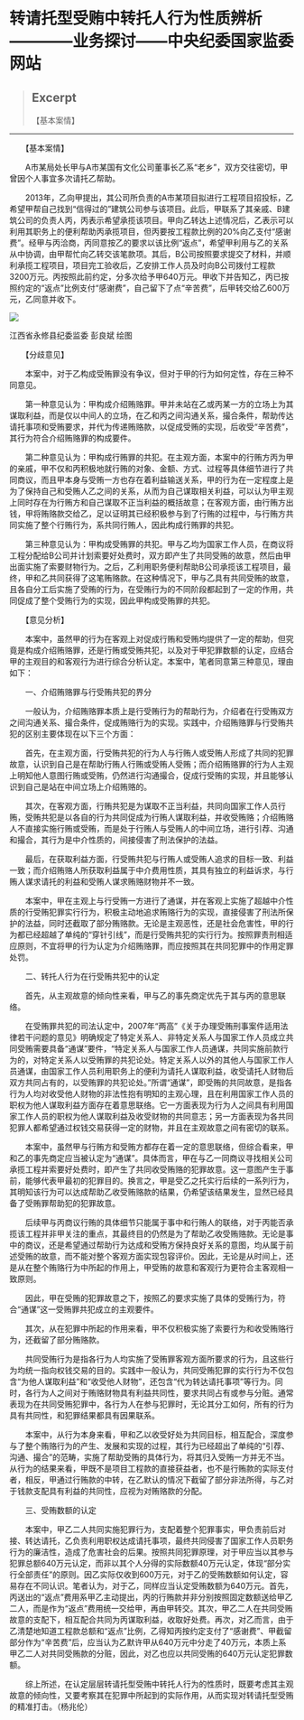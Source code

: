 
# 转请托型受贿中转托人行为性质辨析————业务探讨——中央纪委国家监委网站

> ## Excerpt
> 【基本案情】

---
　　【基本案情】

　　A市某局处长甲与A市某国有文化公司董事长乙系“老乡”，双方交往密切，甲曾因个人事宜多次请托乙帮助。

　　2013年，乙向甲提出，其公司所负责的A市某项目拟进行工程项目招投标，乙希望甲帮自己找到“信得过的”建筑公司参与该项目。此后，甲联系了其亲戚、B建筑公司的负责人丙，丙表示希望承揽该项目。甲向乙转达上述情况后，乙表示可以利用其职务上的便利帮助丙承揽项目，但丙要按工程款比例的20%向乙支付“感谢费”。经甲与丙洽商，丙同意按乙的要求以该比例“返点”，希望甲利用与乙的关系从中协调，由甲帮忙向乙转交该笔款项。其后，B公司按照要求提交了材料，并顺利承揽工程项目，项目完工验收后，乙安排工作人员及时向B公司拨付工程款3200万元。丙按照此前约定，分多次给予甲640万元。甲收下并告知乙，丙已按照约定的“返点”比例支付“感谢费”，自己留下了点“辛苦费”，后甲转交给乙600万元，乙同意并收下。

![](https://www.ccdi.gov.cn/hdjln/ywtt/202407/W020240726695498082844.jpeg)

江西省永修县纪委监委 彭良斌 绘图

　　【分歧意见】

　　本案中，对于乙构成受贿罪没有争议，但对于甲的行为如何定性，存在三种不同意见。

　　第一种意见认为：甲构成介绍贿赂罪。甲并未站在乙或丙某一方的立场上为其谋取利益，而是仅以中间人的立场，在乙和丙之间沟通关系，撮合条件，帮助传达请托事项和受贿要求，并代为传递贿赂款，以促成受贿的实现，后收受“辛苦费”，其行为符合介绍贿赂罪的构成要件。

　　第二种意见认为：甲构成行贿罪的共犯。在主观方面，本案中的行贿方丙为甲的亲戚，甲不仅和丙积极地就行贿的对象、金额、方式、过程等具体细节进行了共同商议，而且甲本身与受贿一方也存在着利益输送关系，甲的行为在一定程度上是为了保持自己和受贿人乙之间的关系，从而为自己谋取相关利益，可以认为甲主观上同时存在为行贿方和自己谋取不正当利益的概括故意；在客观方面，由行贿方出钱，甲将贿赂款交给乙，足以证明其已经积极参与到了行贿的过程中，与行贿方共同实施了整个行贿行为，系共同行贿人，因此构成行贿罪的共犯。

　　第三种意见认为：甲构成受贿罪的共犯。甲与乙均为国家工作人员，在商议将工程分配给B公司并计划索要好处费时，双方即产生了共同受贿的故意，然后由甲出面实施了索要财物行为。之后，乙利用职务便利帮助B公司承揽该工程项目，最终，甲和乙共同获得了这笔贿赂款。在这种情况下，甲与乙具有共同受贿的故意，且各自分工后实施了受贿的行为，在受贿行为的不同阶段都起到了一定的作用，共同促成了整个受贿行为的实现，因此甲构成受贿罪的共犯。

　　【意见分析】

　　本案中，虽然甲的行为在客观上对促成行贿和受贿均提供了一定的帮助，但究竟是构成介绍贿赂罪，还是行贿或受贿共犯，以及对于甲犯罪数额的认定，应结合甲的主观目的和客观行为进行综合分析认定。本案中，笔者同意第三种意见，理由如下：

　　一、介绍贿赂罪与行受贿共犯的界分

　　一般认为，介绍贿赂罪本质上是行受贿行为的帮助行为，介绍者在行受贿双方之间沟通关系、撮合条件，促成贿赂行为的实现。实践中，介绍贿赂罪与行受贿共犯的区别主要体现在以下三个方面：

　　首先，在主观方面，行受贿共犯的行为人与行贿人或受贿人形成了共同的犯罪故意，认识到自己是在帮助行贿人行贿或受贿人受贿；而介绍贿赂罪的行为人主观上明知他人意图行贿或受贿，仍然进行沟通撮合，促成行受贿的实现，并且能够认识到自己是站在中间立场上介绍贿赂的。

　　其次，在客观方面，行贿共犯是为谋取不正当利益，共同向国家工作人员行贿，受贿共犯是以各自的行为共同促成为行贿人谋取利益，并收受贿赂；介绍贿赂人不直接实施行贿或受贿，而是处于行贿人与受贿人的中间立场，进行引荐、沟通和撮合，其行为是中介性质的，间接侵害了刑法保护的法益。

　　最后，在获取利益方面，行受贿共犯与行贿人或受贿人追求的目标一致、利益一致；而介绍贿赂人所获取利益属于中介费用性质，其具有独立的利益诉求，与行贿人谋求请托的利益和受贿人谋求贿赂财物并不一致。

　　本案中，甲在主观上与行受贿一方进行了通谋，并在客观上实施了超越中介性质的行受贿犯罪实行行为，积极主动地追求贿赂行为的实现，直接侵害了刑法所保护的法益，同时还截取了部分贿赂款。无论是主观恶性，还是社会危害性，甲的行为都已经超越了单纯的“穿针引线”，而是行受贿共犯的实行行为。按照罪责刑相适应原则，不宜将甲的行为认定为介绍贿赂罪，而应按照其在共同犯罪中的作用定罪处罚。

　　二、转托人行为在行受贿共犯中的认定

　　首先，从主观故意的倾向性来看，甲与乙的事先商定优先于其与丙的意思联络。

　　在受贿罪共犯的司法认定中，2007年“两高”《关于办理受贿刑事案件适用法律若干问题的意见》明确规定了特定关系人、非特定关系人与国家工作人员成立共同受贿需要具备“通谋”要件，“特定关系人与国家工作人员通谋，共同实施前款行为的，对特定关系人以受贿罪的共犯论处。特定关系人以外的其他人与国家工作人员通谋，由国家工作人员利用职务上的便利为请托人谋取利益，收受请托人财物后双方共同占有的，以受贿罪的共犯论处。”所谓“通谋”，即受贿的共同故意，是指各行为人均对收受他人财物的非法性抱有明知的主观心理，且在利用国家工作人员的职权为他人谋取利益方面存在着意思联络。它一方面表现为行为人之间具有利用国家工作人员的职权为他人谋取利益及收受财物的共同意志；另一方面表现为各共同犯罪人都希望通过权钱交易获得一定的财物，并且在主观故意之间有密切的联系。

　　本案中，虽然甲与行贿方和受贿方都存在着一定的意思联络，但综合看来，甲和乙的事先商定应当被认定为“通谋”。具体而言，甲在与乙一同商议寻找相关公司承揽工程并索要好处费时，即产生了共同收受贿赂的犯罪故意。这一意图产生于事前，能够代表甲最初的犯罪目的。换言之，甲是受乙之托实行后续的一系列行为，其明知该行为可以达成帮助乙收受贿赂款的结果，仍希望该结果发生，显然已经具备了受贿罪帮助犯的犯罪故意。

　　后续甲与丙商议行贿的具体细节只能属于事中和行贿人的联络，对于丙能否承揽该工程并非甲关注的重点，其最终目的仍然是为了帮助乙收受贿赂款。无论是事中的商议，还是希望通过帮助行为达成和受贿方保持良好关系的意图，均从属于前述受贿的故意，而不能对整个客观方面实现包容评价。因此，无论是从时间上，还是从在整个贿赂行为中所起的作用上，甲受贿的故意和客观行为更符合主客观相一致原则。

　　因此，甲在受贿的犯罪故意之下，按照乙的要求实施了具体的受贿行为，符合“通谋”这一受贿罪共犯成立的主观要件。

　　其次，从在犯罪中所起的作用来看，甲不仅积极实施了索要行为和收受贿赂行为，还截留了部分贿赂款。

　　共同受贿行为是指各行为人均实施了受贿罪客观方面所要求的行为，且这些行为均统一指向权钱交易的目的。实践中一般认为，共同受贿犯罪的实行行为不仅包含“为他人谋取利益”和“收受他人财物”，还包含“代为转达请托事项”等行为。同时，各行为人之间对于贿赂财物具有利益共同性，要求共同占有或参与分赃。通常表现为在共同受贿犯罪中，各行为人在参与犯罪时，无论其分工如何，所有的行为具有共同性，和犯罪结果都具有因果联系。

　　本案中，从行为本身来看，甲和乙以收受好处为共同目标，相互配合，深度参与了整个贿赂行为的产生、发展和实现的过程，其行为已经超出了单纯的“引荐、沟通、撮合”的范畴，实施了帮助受贿的具体行为，将其归入受贿一方并无不当。从行为的结果来看，甲既不是项目工程款的直接获益者，也不是行贿款的实际支付者，相反，甲通过行贿款的中转，在乙默认的情况下截留了部分非法所得，与乙对于钱款支配具有利益的共同性，应视为对贿赂款的分配。

　　三、受贿数额的认定

　　本案中，甲乙二人共同实施犯罪行为，支配着整个犯罪事实，甲负责前后对接、转达请托，乙负责利用职权达成请托事项，最终共同侵害了国家工作人员职务行为的廉洁性，造成了危害社会的后果。按照共同犯罪原理，对于甲应当以其参与犯罪总额640万元认定，而非以其个人分得的实际数额40万元认定，体现“部分实行全部责任”的原则。因乙实际仅收到600万元，对于乙的受贿数额如何认定，容易存在不同认识。笔者认为，对于乙，同样应当认定受贿数额为640万元。首先，丙送出的“返点”费用系甲乙主动提出，丙的行贿款并非分别按照固定数额送给甲乙二人，而是作为“返点”费用统一交给甲，再由甲转交。其次，甲乙二人在共同受贿故意的支配下，相互配合共同为丙谋取利益，收取好处费。再次，对乙而言，由于乙清楚地知道工程款总额和“返点”比例，乙得知丙按约定支付了“感谢费”、甲截留部分作为“辛苦费”后，应当认为乙默许甲从640万元中分走了40万元，本质上系甲乙二人对共同受贿款的分赃，因此，对乙也应以共同受贿的640万元认定犯罪数额。

　　综上所述，在认定层层转请托型受贿中转托人行为的性质时，既要考虑其主观故意的倾向性，又要考察其在犯罪中所起到的实际作用，从而实现对转请托型受贿的精准打击。（杨兆伦）
